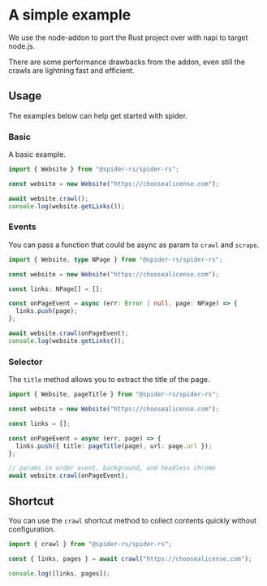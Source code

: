 # A simple example

We use the node-addon to port the Rust project over with napi to target node.js.

There are some performance drawbacks from the addon, even still the crawls are lightning fast and efficient.

## Usage

The examples below can help get started with spider.

### Basic

A basic example.

```ts
import { Website } from "@spider-rs/spider-rs";

const website = new Website("https://choosealicense.com");

await website.crawl();
console.log(website.getLinks());
```

### Events

You can pass a function that could be async as param to `crawl` and `scrape`.

```ts
import { Website, type NPage } from "@spider-rs/spider-rs";

const website = new Website("https://choosealicense.com");

const links: NPage[] = [];

const onPageEvent = async (err: Error | null, page: NPage) => {
  links.push(page);
};

await website.crawl(onPageEvent);
console.log(website.getLinks());
```

### Selector

The `title` method allows you to extract the title of the page.

```ts
import { Website, pageTitle } from "@spider-rs/spider-rs";

const website = new Website("https://choosealicense.com");

const links = [];

const onPageEvent = async (err, page) => {
  links.push({ title: pageTitle(page), url: page.url });
};

// params in order event, background, and headless chrome
await website.crawl(onPageEvent);
```

## Shortcut

You can use the `crawl` shortcut method to collect contents quickly without configuration.

```ts
import { crawl } from "@spider-rs/spider-rs";

const { links, pages } = await crawl("https://choosealicense.com");

console.log([links, pages]);
```
